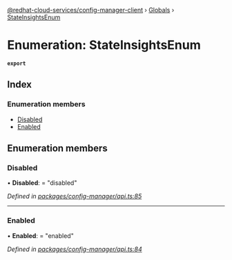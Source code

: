[@redhat-cloud-services/config-manager-client](../README.md) › [Globals](../globals.md) › [StateInsightsEnum](stateinsightsenum.md)

# Enumeration: StateInsightsEnum

**`export`** 

## Index

### Enumeration members

* [Disabled](stateinsightsenum.md#disabled)
* [Enabled](stateinsightsenum.md#enabled)

## Enumeration members

###  Disabled

• **Disabled**: = "disabled"

*Defined in [packages/config-manager/api.ts:85](https://github.com/fhlavac/javascript-clients/blob/master/packages/config-manager/api.ts#L85)*

___

###  Enabled

• **Enabled**: = "enabled"

*Defined in [packages/config-manager/api.ts:84](https://github.com/fhlavac/javascript-clients/blob/master/packages/config-manager/api.ts#L84)*
